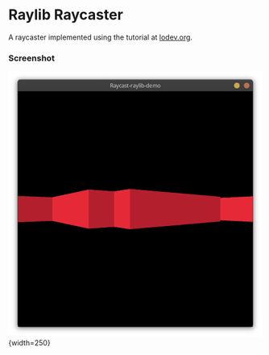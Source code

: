 # Raylib Raycaster
A raycaster implemented using the tutorial at [lodev.org](lodev.org/cgtutor/raycasting.html).

### Screenshot
![Raycaster sceenshot](screenshot.png){width=250}


